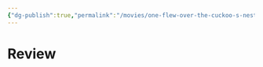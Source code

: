 ```yaml
---
{"dg-publish":true,"permalink":"/movies/one-flew-over-the-cuckoo-s-nest-1975/","tags":["movies"],"created":"2025-01-14","updated":"2025-01-14"}
---
```



# Review
